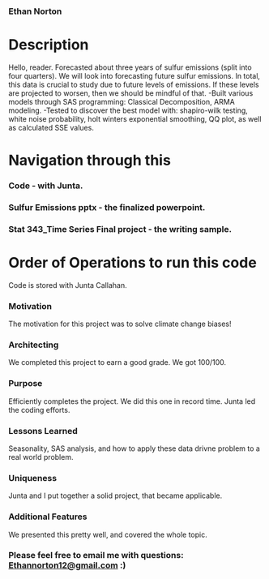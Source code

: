 ### Ethan Norton



# Description 
Hello, reader. Forecasted about three years of sulfur emissions (split into four quarters). We will look into forecasting future sulfur emissions. In total, this data is crucial to study due to future levels of emissions. If these levels are projected to worsen, then we should be mindful of that. -Built various models through SAS programming: Classical Decomposition, ARMA modeling. -Tested to discover the best model with: shapiro-wilk testing, white noise probability, holt winters exponential smoothing, QQ plot, as well as calculated SSE values.


# Navigation through this 

### Code - with Junta.
### Sulfur Emissions pptx - the finalized powerpoint.
### Stat 343_Time Series Final project - the writing sample.


# Order of Operations to run this code

Code is stored with Junta Callahan.
 
 ### Motivation 
 
The motivation for this project was to solve climate change biases!
  
 ### Architecting 

We completed this project to earn a good grade. We got 100/100.

### Purpose

Efficiently completes the project. We did this one in record time. Junta led the coding efforts.

### Lessons Learned

Seasonality, SAS analysis, and how to apply these data drivne problem to a real world problem.

### Uniqueness

Junta and I put together a solid project, that became applicable.

### Additional Features

We presented this pretty well, and covered the whole topic.

### Please feel free to email me with questions: Ethannorton12@gmail.com :)
